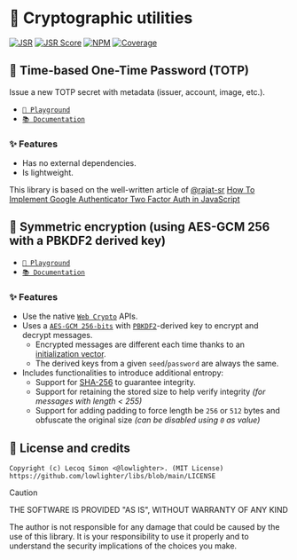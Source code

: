 # 🧮 Cryptographic utilities

[![JSR](https://jsr.io/badges/@libs/crypto)](https://jsr.io/@libs/crypto) [![JSR Score](https://jsr.io/badges/@libs/crypto/score)](https://jsr.io/@libs/crypto)
[![NPM](https://img.shields.io/npm/v/@lowlighter%2Fcrypto?logo=npm&labelColor=cb0000&color=183e4e)](https://www.npmjs.com/package/@lowlighter/crypto) [![Coverage](https://libs-coverage.lecoq.io/crypto/badge.svg)](https://libs-coverage.lecoq.io/crypto)

## 🔑 Time-based One-Time Password (TOTP)

Issue a new TOTP secret with metadata (issuer, account, image, etc.).

- [`🦕 Playground`](https://libs.lecoq.io/crypto/totp)
- [`📚 Documentation`](https://jsr.io/@libs/crypto/doc/totp/~)

### ✨ Features

- Has no external dependencies.
- Is lightweight.

This library is based on the well-written article of [@rajat-sr](https://github.com/rajat-sr) [How To Implement Google Authenticator Two Factor Auth in JavaScript](https://hackernoon.com/how-to-implement-google-authenticator-two-factor-auth-in-javascript-091wy3vh3)

## 🔐 Symmetric encryption (using AES-GCM 256 with a PBKDF2 derived key)

- [`🦕 Playground`](https://libs.lecoq.io/crypto/encryption)
- [`📚 Documentation`](https://jsr.io/@libs/crypto/doc/encryption/~)

### ✨ Features

- Use the native [`Web Crypto`](https://developer.mozilla.org/en-US/docs/Web/API/Web_Crypto_API) APIs.
- Uses a [`AES-GCM 256-bits`](https://en.wikipedia.org/wiki/Galois/Counter_Mode) with [`PBKDF2`](https://en.wikipedia.org/wiki/PBKDF2)-derived key to encrypt and decrypt messages.
  - Encrypted messages are different each time thanks to an [initialization vector](https://en.wikipedia.org/wiki/Initialization_vector).
  - The derived keys from a given `seed`/`password` are always the same.
- Includes functionalities to introduce additional entropy:
  - Support for [SHA-256](https://en.wikipedia.org/wiki/SHA-2) to guarantee integrity.
  - Support for retaining the stored size to help verify integrity _(for messages with length < 255)_
  - Support for adding padding to force length be `256` or `512` bytes and obfuscate the original size _(can be disabled using `0` as value)_

## 📜 License and credits

```plaintext
Copyright (c) Lecoq Simon <@lowlighter>. (MIT License)
https://github.com/lowlighter/libs/blob/main/LICENSE
```

> [!CAUTION]
>
> THE SOFTWARE IS PROVIDED "AS IS", WITHOUT WARRANTY OF ANY KIND
>
> The author is not responsible for any damage that could be caused by the use of this library. It is your responsibility to use it properly and to understand the security implications of the choices you make.
